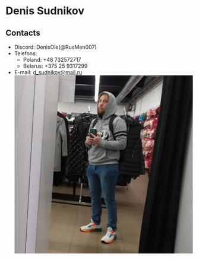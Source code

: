 # Denis Sudnikov 
## Contacts 
* Discord: DenisOle(@RusMen007)
* Telefons:
    * Poland: +48 732572717
    * Belarus: +375 25 9317299
* E-mail: d_sudnikov@mail.ru
\
![I am here](I.jpg "Hello")
 